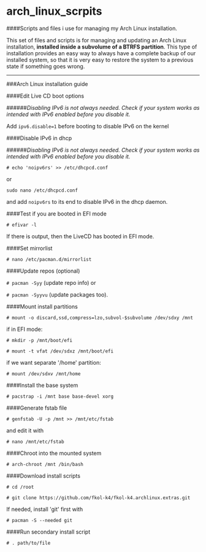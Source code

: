 arch_linux_scrpits
==================

####Scripts and files i use for managing my Arch Linux installation.

This set of files and scripts is for managing and updating an Arch Linux installation, **installed inside a subvolume of a BTRFS partition**.
This type of installation provides an easy way to always have a complete backup of our installed system, so that it is very easy to restore the system to a previous state if something goes wrong.

---

###Arch Linux installation guide

####Edit Live CD boot options

######*Disabling IPv6 is not always needed. Check if your system works as intended with IPv6 enabled before you disable it.*

Add `ipv6.disable=1` before booting
to disable IPv6 on the kernel

####Disable IPv6 in dhcp

######*Disabling IPv6 is not always needed. Check if your system works as intended with IPv6 enabled before you disable it.*

`# echo 'noipv6rs' >> /etc/dhcpcd.conf`

or

`sudo nano /etc/dhcpcd.conf`

and add `noipv6rs` to its end to disable IPv6 in the dhcp daemon.

####Test if you are booted in EFI mode

`# efivar -l`

If there is output, then the LiveCD has booted in EFI mode.

####Set mirrorlist

`# nano /etc/pacman.d/mirrorlist`

####Update repos (optional)

`# pacman -Syy` (update repo info) or

`# pacman -Syyvu` (update packages too).

####Mount install partitions

`# mount -o discard,ssd,compress=lzo,subvol-$subvolume /dev/sdxy /mnt`

if in EFI mode:

`# mkdir -p /mnt/boot/efi`

`# mount -t vfat /dev/sdxz /mnt/boot/efi`

if we want separate '/home' partition:

`# mount /dev/sdxv /mnt/home`

####Install the base system

`# pacstrap -i /mnt base base-devel xorg`

####Generate fstab file

`# genfstab -U -p /mnt >> /mnt/etc/fstab`

and edit it with

`# nano /mnt/etc/fstab`

####Chroot into the mounted system

`# arch-chroot /mnt /bin/bash`

####Download install scripts

`# cd /root`

`# git clone https://github.com/fkol-k4/fkol-k4.archlinux.extras.git`

If needed, install 'git' first with

`# pacman -S --needed git`

####Run secondary install script

`# . path/to/file`

